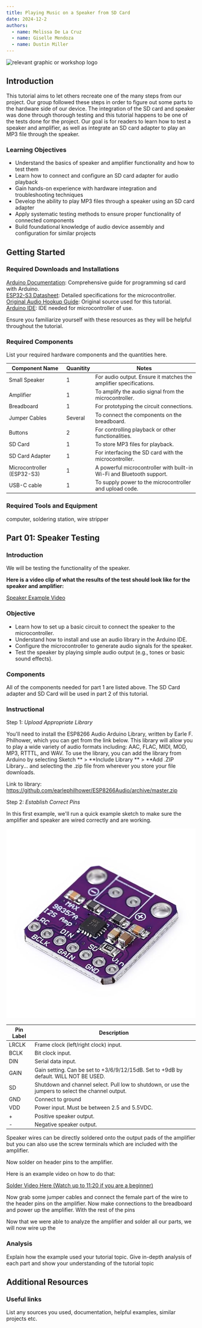 ```yaml
---
title: Playing Music on a Speaker from SD Card
date: 2024-12-2
authors:
  - name: Melissa De La Cruz
  - name: Giselle Mendoza
  - name: Dustin Miller
---
```


![relevant graphic or workshop logo](image/path)

## Introduction

This tutorial aims to let others recreate one of the many steps from our project. Our group followed these steps in order to figure out some parts to the hardware side of our device. The integration of the SD card and speaker was done through thorough testing and this tutorial happens to be one of the tests done for the project. Our goal is for readers to learn how to test a speaker and amplifier, as well as integrate an SD card adapter to play an MP3 file through the speaker.

### Learning Objectives

- Understand the basics of speaker and amplifier functionality and how to test them
- Learn how to connect and configure an SD card adapter for audio playback
- Gain hands-on experience with hardware integration and troubleshooting techniques
- Develop the ability to play MP3 files through a speaker using an SD card adapter
- Apply systematic testing methods to ensure proper functionality of connected components
- Build foundational knowledge of audio device assembly and configuration for similar projects


## Getting Started


### Required Downloads and Installations

[Arduino Documentation](https://docs.arduino.cc/libraries/sd/): Comprehensive guide for programming sd card with Arduino.\
[ESP32-S3 Datasheet](https://www.espressif.com/sites/default/files/documentation/esp32-s3_datasheet_en.pdf): Detailed specifications for the microcontroller.\
[Original Audio Hookup Guide](https://learn.sarkfun.com/tutorials/i2s-audio-breakout-hookup-guide/all): Original source used for this tutorial.\
[Arduino IDE](https://www.arduino.cc/en/software): IDE needed for microcontroller of use.

Ensure you familiarize yourself with these resources as they will be helpful throughout the tutorial.

### Required Components

List your required hardware components and the quantities here.

| Component Name | Quanitity | Notes |
| -------------- | --------- | ----- |
| Small Speaker  |1          | For audio output. Ensure it matches the amplifier specifications.
| Amplifier      |1          | To amplify the audio signal from the microcontroller.
| Breadboard     |1          | For prototyping the circuit connections.
| Jumper Cables  |Several    | To connect the components on the breadboard.
| Buttons        |2          | For controlling playback or other functionalities.
| SD Card        |1          | To store MP3 files for playback.
| SD Card Adapter|1          | For interfacing the SD card with the microcontroller.
| Microcontroller (ESP32-S3)|1| A powerful microcontroller with built-in Wi-Fi and Bluetooth support.
| USB-C cable    | 1         | To supply power to the microcontroller and upload code.

### Required Tools and Equipment

computer, soldering station, wire stripper

## Part 01: Speaker Testing

### Introduction

We will be testing the functionality of the speaker.

**Here is a video clip of what the results of the test should look like for the speaker and amplifier:**

[Speaker Example Video](https://youtube.com/shorts/FYhkYiKPkjs?feature=share)

### Objective

- Learn how to set up a basic circuit to connect the speaker to the microcontroller.
- Understand how to install and use an audio library in the Arduino IDE.
- Configure the microcontroller to generate audio signals for the speaker.
- Test the speaker by playing simple audio output (e.g., tones or basic sound effects).


### Components

All of the components needed for part 1 are listed above. The SD Card adapter and SD Card will be used in part 2 of this tutorial.

### Instructional

Step 1: *Upload Appropriate Library*

You'll need to install the ESP8266 Audio Arduino Library, written by Earle F. Philhower, which you can get from the link below. This library will allow you to play a wide variety of audio formats including: AAC, FLAC, MIDI, MOD, MP3, RTTTL, and WAV. To use the library, you can add the library from Arduino by selecting Sketch ** > **Include Library ** > **Add .ZIP Library... and selecting the .zip file from wherever you store your file downloads.

Link to library: https://github.com/earlephilhower/ESP8266Audio/archive/master.zip

Step 2: *Establish Correct Pins*

In this first example, we'll run a quick example sketch to make sure the amplifier and speaker are wired correctly and are working.

![Image of Speaker Amplifier](Max98375_Breakout_front.png)

| Pin Label | Description                                                                                       |
|-----------|---------------------------------------------------------------------------------------------------|
| LRCLK     | Frame clock (left/right clock) input.                                                             |
| BCLK      | Bit clock input.                                                                                  |
| DIN       | Serial data input.                                                                                |
| GAIN      | Gain setting. Can be set to +3/6/9/12/15dB. Set to +9dB by default. WILL NOT BE USED.                        |
| SD        | Shutdown and channel select. Pull low to shutdown, or use the jumpers to select the channel output.|
| GND       | Connect to ground                                                                                 |
| VDD       | Power input. Must be between 2.5 and 5.5VDC. 
|+|Positive speaker output.
|-|Negative speaker output.

Speaker wires can be directly soldered onto the output pads of the amplifier but you can also use the screw terminals which are included with the amplifier. 

Now solder on header pins to the amplifier.

Here is an example video on how to do that: 

[Solder Video Here (Watch up to 11:20 if you are a beginner)](https://www.youtube.com/watch?v=Z7AyhDo_gN4&ab_channel=nLab)

Now grab some jumper cables and connect the female part of the wire to the header pins on the amplifier. Now make connections to the breadboard and power up the amplifier. With the rest of the pins 


Now that we were able to analyze the amplifier and solder all our parts, we will now wire up the 

### Analysis

Explain how the example used your tutorial topic. Give in-depth analysis of each part and show your understanding of the tutorial topic

## Additional Resources

### Useful links

List any sources you used, documentation, helpful examples, similar projects etc.